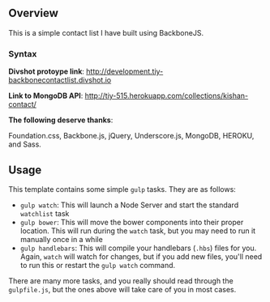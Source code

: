 ## Overview

This is a simple contact list I have built using BackboneJS.

### Syntax


**Divshot protoype link**: http://development.tiy-backbonecontactlist.divshot.io

**Link to MongoDB API**: http://tiy-515.herokuapp.com/collections/kishan-contact/

**The following deserve thanks**:

Foundation.css, Backbone.js, jQuery, Underscore.js, MongoDB, HEROKU, and Sass.

## Usage

This template contains some simple `gulp` tasks. They are as follows:


- `gulp watch`: This will launch a Node Server and start the standard `watchlist` task
- `gulp bower`: This will move the bower components into their proper location. This will run during the `watch` task, but you may need to run it manually once in a while
- `gulp handlebars`: This will compile your handlebars (`.hbs`) files for you. Again, `watch` will watch for changes, but if you add new files, you'll need to run this or restart the `gulp watch` command.

There are many more tasks, and you really should read through the `gulpfile.js`, but the ones above will take care of you in most cases.
